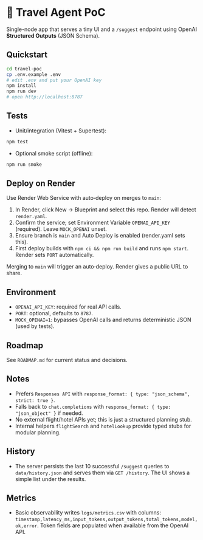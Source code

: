 # 🧭 Travel Agent PoC

Single-node app that serves a tiny UI and a `/suggest` endpoint using OpenAI **Structured Outputs** (JSON Schema).

## Quickstart

```bash
cd travel-poc
cp .env.example .env
# edit .env and put your OpenAI key
npm install
npm run dev
# open http://localhost:8787
```

## Tests

- Unit/integration (Vitest + Supertest):

```bash
npm test
```

- Optional smoke script (offline):

```bash
npm run smoke
```

## Deploy on Render

Use Render Web Service with auto‑deploy on merges to `main`:

1) In Render, click New → Blueprint and select this repo. Render will detect `render.yaml`.
2) Confirm the service; set Environment Variable `OPENAI_API_KEY` (required). Leave `MOCK_OPENAI` unset.
3) Ensure branch is `main` and Auto Deploy is enabled (render.yaml sets this).
4) First deploy builds with `npm ci && npm run build` and runs `npm start`. Render sets `PORT` automatically.

Merging to `main` will trigger an auto‑deploy. Render gives a public URL to share.

## Environment

- `OPENAI_API_KEY`: required for real API calls.
- `PORT`: optional, defaults to `8787`.
- `MOCK_OPENAI=1`: bypasses OpenAI calls and returns deterministic JSON (used by tests).

## Roadmap

See `ROADMAP.md` for current status and decisions.

## Notes

- Prefers `Responses API` with `response_format: { type: "json_schema", strict: true }`.
- Falls back to `chat.completions` with `response_format: { type: "json_object" }` if needed.
- No external flight/hotel APIs yet; this is just a structured planning stub.
- Internal helpers `flightSearch` and `hotelLookup` provide typed stubs for modular planning.

## History

- The server persists the last 10 successful `/suggest` queries to `data/history.json` and serves them via `GET /history`. The UI shows a simple list under the results.

## Metrics

- Basic observability writes `logs/metrics.csv` with columns:
  `timestamp,latency_ms,input_tokens,output_tokens,total_tokens,model,ok,error`.
  Token fields are populated when available from the OpenAI API.
